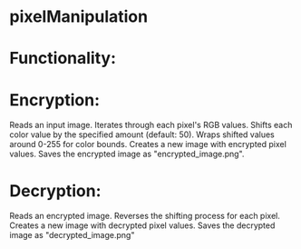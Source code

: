 # pixelManipulation

# Functionality:

# Encryption:

Reads an input image.
Iterates through each pixel's RGB values.
Shifts each color value by the specified amount (default: 50).
Wraps shifted values around 0-255 for color bounds.
Creates a new image with encrypted pixel values.
Saves the encrypted image as "encrypted_image.png".

# Decryption:

Reads an encrypted image.
Reverses the shifting process for each pixel.
Creates a new image with decrypted pixel values.
Saves the decrypted image as "decrypted_image.png"
